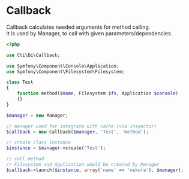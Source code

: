 # Callback
Callback calculates needed arguments for method calling.  
It is used by Manager, to call with given parameters/dependencies.  

```php
<?php

use Cti\Di\Callback;

use Symfony\Component\Console\Application;
use Symfony\Component\Filesystem\Filesystem;

class Test
{
    function method($name, Filesystem $fs, Application $console)
    {}
}

$manager = new Manager;

// manager used for integrate with cache (via inspector)
$callback = new Callback($manager, 'Test', 'method');

// create class instance
$instance = $manager->create('Test');

// call method
// Filesystem and Application would be created by Manager
$callback->launch($instance, array('name' => 'nekufa'), $manager);


```
